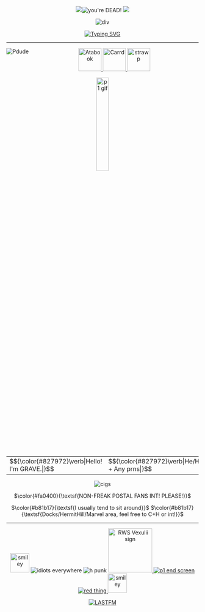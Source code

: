 <div align="center">

![](https://64.media.tumblr.com/8dd929363ed57df8626cdbbe3dccf861/c74de60fc71203bc-e4/s75x75_c1/fa5e66dfa96a969df80646a7f141181ade513a11.gifv)<img src="https://komarev.com/ghpvc/?username=vexuliii&color=e01d09&style=for-the-badge&label=Kill+count:" title="you're DEAD!"> ![](https://64.media.tumblr.com/8dd929363ed57df8626cdbbe3dccf861/c74de60fc71203bc-e4/s75x75_c1/fa5e66dfa96a969df80646a7f141181ade513a11.gifv)



<a><img src="https://64.media.tumblr.com/aa6107ebc30f5349f71cced85a99818e/2fbd07d6f892c2a7-e8/s1280x1920/850499ac1997e7b210efdb20ea6e316597ffa66d.png" align="center" alt="div" title="Creds to elrincondelchivo"></a>

<a href="https://git.io/typing-svg"><img src="https://readme-typing-svg.herokuapp.com?font=Trade+Winds&size=13&duration=3500&pause=1000&color=C30A0A&center=true&vCenter=true&repeat=false&width=435&lines=TCC+AND+ZERO+DAY+ARE+NOT+WELCOME.+DO+NOT+INTERACT." alt="Typing SVG" title="TCC AND ZERO DAY ARE NOT WELCOME. DO NOT INTERACT." /></a>

<hr>

<div align="center">
  


<img src="https://64.media.tumblr.com/f1d2ddf8c02a573531daa29cbb134720/448de2f235b8fcbe-70/s500x750/b40b73a25b67d08b5cec03cc0af7de6e586a5c75.pnj" align="left" alt="Pdude" title="Art by SKELTRR"></a>

  <a href="https://vexulii.atabook.org/"><img src="https://64.media.tumblr.com/6d397cf45032816ee95eebc272c28a38/7e12cc3c384d74d1-6f/s250x400/7a7b67e51547f74a0889b017e4e55bfe5aad4d36.pnj" alt="Atabook" height=60px title="Atabook/Guestbook">
    <a href="https://vexgrave.ju.mp/"><img src="https://64.media.tumblr.com/dcfefc2fe0ebcacb3117567d9635115a/7e12cc3c384d74d1-90/s250x400/9c086d3c52f50f0d80ebbd84d45bd778cc8af7c2.pnj" alt="Carrd" height=60px title="Carrd">
      <a href="https://gravesited.straw.page/"><img src="https://64.media.tumblr.com/6ecaae1464f6b0e06c37a3724a2ecec4/6138bd87ce054daa-96/s250x400/93768974e3ac4aea092228138b38d4a01e02562e.pnj" alt="strawp" height=60px title="Strawpage">


<img src="https://64.media.tumblr.com/2b6e9d784103a0b7972fce121dc07891/fb1abe58ff02b2c1-be/s1280x1920/f156a3894f619afbdcb1dbbb7178ea6c9c7e8cb7.webp" alt="p1 gif" width="25%" title="Art by napalm985"></a>

<table>
<tr>
  <td>$${\color{#827972}\verb|Hello! I'm GRAVE.|}$$</td>
    <td>$${\color{#827972}\verb|He/Him + Any prns|}$$</td>
</tr>
</table>

![cigs](https://64.media.tumblr.com/b32ebdecd595d108fb7096b950fe774f/5203c8a05f74308e-9e/s75x75_c1/6f31d0d78464aa39a4fc52f71846d079f97edd3f.gifv)

$\color{#fa0400}{\textsf{NON-FREAK POSTAL FANS INT! PLEASE!}}$

$\color{#b81b17}{\textsf{I usually tend to sit around}}$
$\color{#b81b17}{\textsf{Docks/HermitHill/Marvel area, feel free to C+H or int!}}$

<hr>

<img src="https://64.media.tumblr.com/9c675b3219efc4198626cf93fa9856b3/e02ddec74aeb345d-9f/s250x400/e8ba9c39c41690bdb71b3c35fdb8ed8fc5d8ee16.gifv" width="50" alt="smiley" title="Postal 3 coin by sandfordpolice">
<img src="https://64.media.tumblr.com/621e2bfade68a67ef242ef50b44403e4/5ffe864cc72d3596-c4/s100x200/80f7f42b8b48bc9fe61f5011642553153bddb85c.gifv" alt="idiots everywhere" title="Idiots, idiots EVERYWHERE">
<img src="https://64.media.tumblr.com/4ace9a37e787d91c10a8c6f77969ccf7/20a116ff304ef910-7b/s100x200/754ac6684cb22d5e1a53abcad1164a7c6df5dd1c.gifv" alt="h punk" title="HORROR PUNK">
<a href="https://media.tenor.com/lVRIUNO295sAAAAj/postal-dude.gif"><img src="https://64.media.tumblr.com/0b45311715b0c12005fd548cdf18bd31/64db995e247551df-b4/s1280x1920/c827c070b29b9a812558528de0149c84aa90421b.pnj" alt="RWS Vexulii sign" height=115px>
<img src="https://64.media.tumblr.com/c610eead63cfdd029966797b616c1a4f/b08a7d822e18cbed-86/s100x200/162ec57a43c742de25cb1fef78ad15b67dcb482c.pnj" alt="p1 end screen" title="Postal 1 end screen">
<img src="https://64.media.tumblr.com/b05033fd05a28dadbc4e50d151075613/b08a7d822e18cbed-73/s100x200/61d82fd934f25257caa33be05819e0445f86fe3a.pnj" alt="red thing" title="Postal 1 loading screen">
<img src="https://64.media.tumblr.com/9c675b3219efc4198626cf93fa9856b3/e02ddec74aeb345d-9f/s250x400/e8ba9c39c41690bdb71b3c35fdb8ed8fc5d8ee16.gifv" width="50" alt="smiley" title="Postal 3 coin by sandfordpolice">

<a href="https://www.last.fm/user/Vexulii"><img src="https://lastfm-recently-played.vercel.app/api?user=Vexulii&show_user=header&footer_style=wave&count=1&width=350&loved=true&loved_style=2&header_style=compact_stats_only&bg_color=b81b17" align="center" alt="LASTFM" title="Killer sound waves!"></a>
